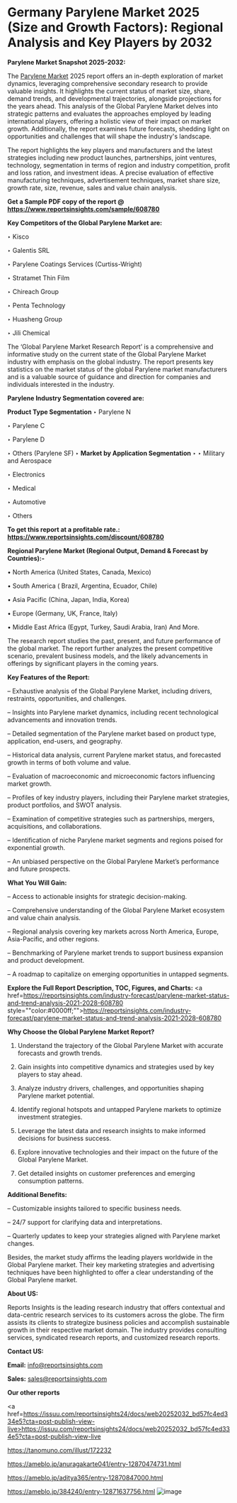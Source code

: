 # Germany Parylene Market 2025 (Size and Growth Factors): Regional Analysis and Key Players by 2032

<strong>Parylene Market Snapshot 2025-2032:</strong>

The <a href=https://www.reportsinsights.com/sample/608780>Parylene Market</a> 2025 report offers an in-depth exploration of market dynamics, leveraging comprehensive secondary research to provide valuable insights. It highlights the current status of market size, share, demand trends, and developmental trajectories, alongside projections for the years ahead. This analysis of the Global Parylene Market delves into strategic patterns and evaluates the approaches employed by leading international players, offering a holistic view of their impact on market growth. Additionally, the report examines future forecasts, shedding light on opportunities and challenges that will shape the industry's landscape.

The report highlights the key players and manufacturers and the latest strategies including new product launches, partnerships, joint ventures, technology, segmentation in terms of region and industry competition, profit and loss ration, and investment ideas. A precise evaluation of effective manufacturing techniques, advertisement techniques, market share size, growth rate, size, revenue, sales and value chain analysis.

<strong>Get a Sample PDF copy of the report @ <a href=https://www.reportsinsights.com/sample/608780 style=color:#0000ff;>https://www.reportsinsights.com/sample/608780</a></strong>

<strong>Key Competitors of the Global Parylene Market are:</strong>

‣ Kisco

‣ Galentis SRL

‣ Parylene Coatings Services (Curtiss-Wright)

‣ Stratamet Thin Film

‣ Chireach Group

‣ Penta Technology

‣ Huasheng Group

‣ Jili Chemical

The ‘Global Parylene Market Research Report’ is a comprehensive and informative study on the current state of the Global Parylene Market industry with emphasis on the global industry. The report presents key statistics on the market status of the global Parylene market manufacturers and is a valuable source of guidance and direction for companies and individuals interested in the industry.

<strong>Parylene Industry Segmentation covered are:</strong>

<strong>Product Type Segmentation</strong>
‣
Parylene N

‣ Parylene C

‣ Parylene D

‣ Others (Parylene SF)
‣ 
<strong>Market by Application Segmentation</strong>
‣
‣  Military and Aerospace

‣ Electronics

‣ Medical

‣ Automotive

‣ Others

<strong>To get this report at a profitable rate.: <a href=https://www.reportsinsights.com/discount/608780 style=color:#0000ff;>https://www.reportsinsights.com/discount/608780</a></strong>

<strong>Regional Parylene Market (Regional Output, Demand &amp; Forecast by Countries):-</strong>

• North America (United States, Canada, Mexico)

• South America ( Brazil, Argentina, Ecuador, Chile)

• Asia Pacific (China, Japan, India, Korea)

• Europe (Germany, UK, France, Italy)

• Middle East Africa (Egypt, Turkey, Saudi Arabia, Iran) And More.

The research report studies the past, present, and future performance of the global market. The report further analyzes the present competitive scenario, prevalent business models, and the likely advancements in offerings by significant players in the coming years.

<strong>Key Features of the Report:</strong>

– Exhaustive analysis of the Global Parylene Market, including drivers, restraints, opportunities, and challenges.

– Insights into Parylene market dynamics, including recent technological advancements and innovation trends.

– Detailed segmentation of the Parylene market based on product type, application, end-users, and geography.

– Historical data analysis, current Parylene market status, and forecasted growth in terms of both volume and value.

– Evaluation of macroeconomic and microeconomic factors influencing market growth.

– Profiles of key industry players, including their Parylene market strategies, product portfolios, and SWOT analysis.

– Examination of competitive strategies such as partnerships, mergers, acquisitions, and collaborations.

– Identification of niche Parylene market segments and regions poised for exponential growth.

– An unbiased perspective on the Global Parylene Market’s performance and future prospects.

<strong>What You Will Gain:</strong>

– Access to actionable insights for strategic decision-making.

– Comprehensive understanding of the Global Parylene Market ecosystem and value chain analysis.

– Regional analysis covering key markets across North America, Europe, Asia-Pacific, and other regions.

– Benchmarking of Parylene market trends to support business expansion and product development.

– A roadmap to capitalize on emerging opportunities in untapped segments.

<strong>Explore the Full Report Description, TOC, Figures, and Charts:</strong>
<a href=https://reportsinsights.com/industry-forecast/parylene-market-status-and-trend-analysis-2021-2028-608780 style=""color:#0000ff;"">https://reportsinsights.com/industry-forecast/parylene-market-status-and-trend-analysis-2021-2028-608780</a>

<strong>Why Choose the Global Parylene Market Report?</strong>

1. Understand the trajectory of the Global Parylene Market with accurate forecasts and growth trends.

2. Gain insights into competitive dynamics and strategies used by key players to stay ahead.

3. Analyze industry drivers, challenges, and opportunities shaping Parylene market potential.

4. Identify regional hotspots and untapped Parylene markets to optimize investment strategies.

5. Leverage the latest data and research insights to make informed decisions for business success.

6. Explore innovative technologies and their impact on the future of the Global Parylene Market.

7. Get detailed insights on customer preferences and emerging consumption patterns.

<strong>Additional Benefits:</strong>

– Customizable insights tailored to specific business needs.

– 24/7 support for clarifying data and interpretations.

– Quarterly updates to keep your strategies aligned with Parylene market changes.

Besides, the market study affirms the leading players worldwide in the Global Parylene market. Their key marketing strategies and advertising techniques have been highlighted to offer a clear understanding of the Global Parylene market.

<strong><strong>About US</strong>:</strong>

Reports Insights is the leading research industry that offers contextual and data-centric research services to its customers across the globe. The firm assists its clients to strategize business policies and accomplish sustainable growth in their respective market domain. The industry provides consulting services, syndicated research reports, and customized research reports.

<strong>Contact US:</strong>

<p class=><b>Email:</b> <a href=mailto:info@reportsinsights.com>info@reportsinsights.com</a></p>
<p class=><b>Sales:</b> <a href=mailto:sales@reportsinsights.com>sales@reportsinsights.com</a></p>

<strong>Our other reports</strong>

<a href=https://issuu.com/reportsinsights24/docs/web20252032_bd57fc4ed334e5?cta=post-publish-view-live>https://issuu.com/reportsinsights24/docs/web20252032_bd57fc4ed334e5?cta=post-publish-view-live</a>

<a href=https://tanomuno.com/illust/172232>https://tanomuno.com/illust/172232</a>

<a href=https://ameblo.jp/anuragakarte041/entry-12870474731.html>https://ameblo.jp/anuragakarte041/entry-12870474731.html</a>

<a href=https://ameblo.jp/aditya365/entry-12870847000.html>https://ameblo.jp/aditya365/entry-12870847000.html</a>

<a href=https://ameblo.jp/384240/entry-12871637756.html>https://ameblo.jp/384240/entry-12871637756.html</a>
![image](https://github.com/user-attachments/assets/bb4765d9-e652-4941-8f22-1b318c6a6b08)
